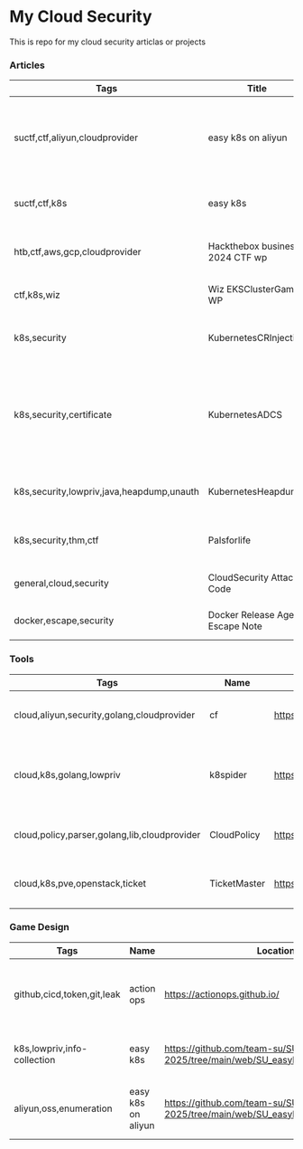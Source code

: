 # My Cloud Security 

This is repo for my cloud security articlas or projects 

### Articles

|Tags|Title|Location|Description|
|---| --- | --- | ---|
|suctf,ctf,aliyun,cloudprovider| easy k8s on aliyun |https://github.com/team-su/SUCTF-2025/tree/main/web/SU_easyk8s_on_aliyun/writeup| The official writeup of easy k8s on aliyun in SUCTF 2025, attack oss with ECS RAM Role and aliyun cli |
|suctf,ctf,k8s| easy k8s |https://github.com/team-su/SUCTF-2025/tree/main/web/SU_easyk8s/writeup| The official writeup of easy k8s in SUCTF 2025|
|htb,ctf,aws,gcp,cloudprovider|Hackthebox business 2024 CTF wp|https://github.com/Esonhugh/HTB-BusinessCTF-2024-Cloud| The writeup for the Hackthebox business 2024 CTF wp|
|ctf,k8s,wiz|Wiz EKSClusterGame WP|https://github.com/Esonhugh/WizEKSClusterGame|The writeup of EKSCluster Game|
|k8s,security|KubernetesCRInjection|https://github.com/Esonhugh/KubernetesCRInjection|Kubernetes Common/Custom Resources injection Attack|
|k8s,security,certificate|KubernetesADCS|https://github.com/Esonhugh/KubernetesCS|Kubernetes has its own "ADCS", kubernetes ceritification security -- How To Backdoor a Kubernetes in silence and more persistent?|
|k8s,security,lowpriv,java,heapdump,unauth|KubernetesHeapdump|https://github.com/Esonhugh/SpringCloudHeapdump|how to get a cluster admin with heapdump of spring cloud|
|k8s,security,thm,ctf| Palsforlife| https://eson.ninja/pentest-learning/Tryhackme-Palsforlife/| My frist Kubernetes Hacking experience|
|general,cloud,security|CloudSecurity Attack Code|https://github.com/Esonhugh/Attack_Code|My frist article for people begin the cloud|
|docker,escape,security|Docker Release Agent Escape Note|https://github.com/Esonhugh/Docker-Release-Agent-Escape|My first step of docker escape research|

### Tools

|Tags|Name|Location|Description|
|---|---| ---|---|
|cloud,aliyun,security,golang,cloudprovider|cf|https://github.com/teamssix/cf|DEPRECATED: Cloud Hacking tools for AKSK abusing(Targeted Aliyun/TencentCloud...)|
|cloud,k8s,golang,lowpriv|k8spider|https://github.com/Esonhugh/k8spider|A k8s low privilige tool for pentest, you can use it for service discovery and other attack without any priv of RBAC|
|cloud,policy,parser,golang,lib,cloudprovider|CloudPolicy|https://github.com/Esonhugh/CloudPolicy|A tools for parse AWS like policy and generate the policy in a more golang way|
|cloud,k8s,pve,openstack,ticket|TicketMaster|https://github.com/Esonhugh/TicketMaster| A tool for you to using certifate private key to generate a forged tickets|

### Game Design

|Tags|Name|Location|Description|
|---|---| ---|---|
|github,cicd,token,git,leak|action ops|https://actionops.github.io/| a little game of github action ops abusing attack|
|k8s,lowpriv,info-collection| easy k8s |https://github.com/team-su/SUCTF-2025/tree/main/web/SU_easyk8s/writeup| Game of easy k8s in SUCTF 2025|
|aliyun,oss,enumeration| easy k8s on aliyun |https://github.com/team-su/SUCTF-2025/tree/main/web/SU_easyk8s_on_aliyun/writeup| Game of easy k8s on aliyun in SUCTF 2025|